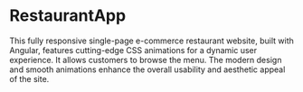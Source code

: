 # RestaurantApp
This fully responsive single-page e-commerce restaurant website, built with Angular, features cutting-edge CSS animations for a dynamic user experience. It allows customers to browse the menu. The modern design and smooth animations enhance the overall usability and aesthetic appeal of the site.
